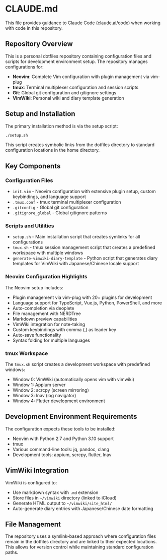 # CLAUDE.md

This file provides guidance to Claude Code (claude.ai/code) when working with code in this repository.

## Repository Overview

This is a personal dotfiles repository containing configuration files and scripts for development environment setup. The repository manages configurations for:

- **Neovim**: Complete Vim configuration with plugin management via vim-plug
- **tmux**: Terminal multiplexer configuration and session scripts
- **Git**: Global git configuration and gitignore settings
- **VimWiki**: Personal wiki and diary template generation

## Setup and Installation

The primary installation method is via the setup script:

```bash
./setup.sh
```

This script creates symbolic links from the dotfiles directory to standard configuration locations in the home directory.

## Key Components

### Configuration Files

- `init.vim` - Neovim configuration with extensive plugin setup, custom keybindings, and language support
- `.tmux.conf` - tmux terminal multiplexer configuration
- `.gitconfig` - Global git configuration
- `.gitignore_global` - Global gitignore patterns

### Scripts and Utilities

- `setup.sh` - Main installation script that creates symlinks for all configurations
- `tmux.sh` - tmux session management script that creates a predefined workspace with multiple windows
- `generate-vimwiki-diary-template` - Python script that generates diary templates for VimWiki with Japanese/Chinese locale support

### Neovim Configuration Highlights

The Neovim setup includes:
- Plugin management via vim-plug with 20+ plugins for development
- Language support for TypeScript, Vue.js, Python, PowerShell, and more
- Auto-completion via deoplete
- File management with NERDTree
- Markdown preview capabilities
- VimWiki integration for note-taking
- Custom keybindings with comma (,) as leader key
- Auto-save functionality
- Syntax folding for multiple languages

### tmux Workspace

The `tmux.sh` script creates a development workspace with predefined windows:
- Window 0: VimWiki (automatically opens vim with vimwiki)
- Window 1: Appium server
- Window 2: scrcpy (screen mirroring)
- Window 3: lnav (log navigator)
- Window 4: Flutter development environment

## Development Environment Requirements

The configuration expects these tools to be installed:
- Neovim with Python 2.7 and Python 3.10 support
- tmux
- Various command-line tools: jq, pandoc, clang
- Development tools: appium, scrcpy, flutter, lnav

## VimWiki Integration

VimWiki is configured to:
- Use markdown syntax with `.md` extension
- Store files in `~/vimwiki` directory (linked to iCloud)
- Generate HTML output to `~/vimwiki/site_html/`
- Auto-generate diary entries with Japanese/Chinese date formatting

## File Management

The repository uses a symlink-based approach where configuration files remain in the dotfiles directory and are linked to their expected locations. This allows for version control while maintaining standard configuration paths.
